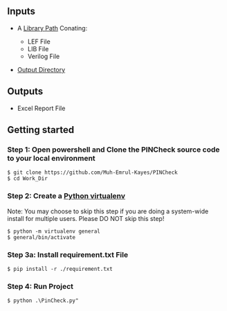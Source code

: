 
## Inputs

* A [Library Path](Wor_kDir/ip_lib/) Conating:
  * LEF File
  * LIB File
  * Verilog File

* [Output Directory](Work_Dir/sample_op_dir)


## Outputs

* Excel Report File


## Getting started

### Step 1: Open powershell and Clone the PINCheck source code to your local environment
```console
$ git clone https://github.com/Muh-Emrul-Kayes/PINCheck
$ cd Work_Dir
```

### Step 2: Create a [Python virtualenv](https://docs.python.org/3/tutorial/venv.html)
Note: You may choose to skip this step if you are doing a system-wide install for multiple users.
      Please DO NOT skip this step!
```console
$ python -m virtualenv general
$ general/bin/activate
```

### Step 3a: Install requirement.txt File
```console
$ pip install -r ./requirement.txt
```


### Step 4: Run Project
```console
$ python .\PinCheck.py"
```
